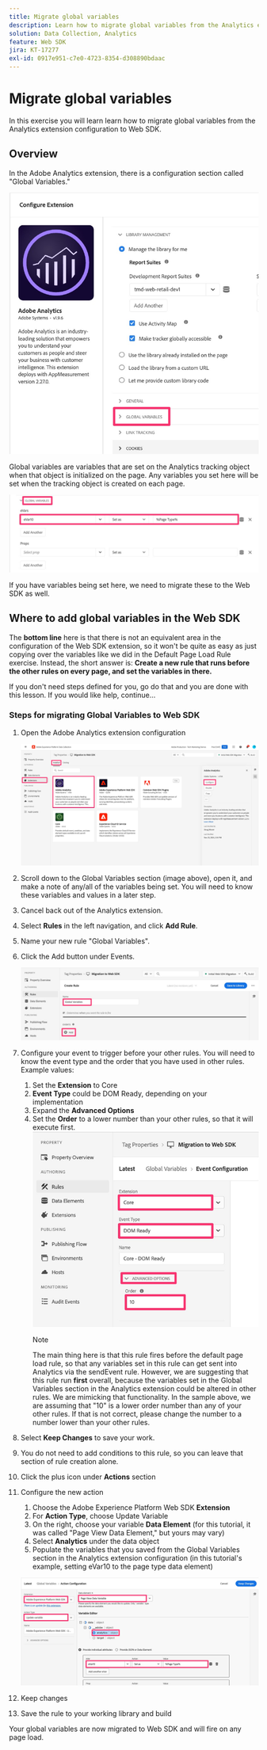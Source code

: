 ```yaml
---
title: Migrate global variables
description: Learn how to migrate global variables from the Analytics extension configuration to Web SDK
solution: Data Collection, Analytics
feature: Web SDK
jira: KT-17277
exl-id: 0917e951-c7e0-4723-8354-d308890bdaac
---
```

# Migrate global variables

In this exercise you will learn learn how to migrate global variables from the Analytics extension configuration to Web SDK.

## Overview

In the Adobe Analytics extension, there is a configuration section called "Global Variables." 

![Global Variables Label](assets/analytics-global-variables-label.jpg)

Global variables are variables that are set on the Analytics tracking object when that object is initialized on the page. Any variables you set here will be set when the tracking object is created on each page. 

![Global variables set](assets/analytics-set-global-variables.jpg)

If you have variables being set here, we need to migrate these to the Web SDK as well. 

## Where to add global variables in the Web SDK

The **bottom line** here is that there is not an equivalent area in the configuration of the Web SDK extension, so it won't be quite as easy as just copying over the variables like we did in the Default Page Load Rule exercise. 
Instead, the short answer is: **Create a new rule that runs before the other rules on every page, and set the variables in there.**

If you don't need steps defined for you, go do that and you are done with this lesson. If you would like help, continue...

### Steps for migrating Global Variables to Web SDK

1. Open the Adobe Analytics extension configuration

    ![AA extention config](assets/configure-analytics-extension.jpg)

1. Scroll down to the Global Variables section (image above), open it, and make a note of any/all of the variables being set. You will need to know these variables and values in a later step.
1. Cancel back out of the Analytics extension.
1. Select **Rules** in the left navigation, and click **Add Rule**.
1. Name your new rule "Global Variables".
1. Click the Add button under Events.

    ![Global Variable rule 1](assets/global-variable-rule-1.jpg)

1. Configure your event to trigger before your other rules. You will need to know the event type and the order that you have used in other rules. Example values:
    1. Set the **Extension** to Core
    1. **Event Type** could be DOM Ready, depending on your implementation
    1. Expand the **Advanced Options**
    1. Set the **Order** to a lower number than your other rules, so that it will execute first.
        ![Configure Global Variable Event](assets/configure-global-variable-event.jpg)
        >[!NOTE]
        >
        >The main thing here is that this rule fires before the default page load rule, so that any variables set in this rule can get sent into Analytics via the sendEvent rule. However, we are suggesting that this rule run **first** overall, because the variables set in the Global Variables section in the Analytics extension could be altered in other rules. We are mimicking that functionality. In the sample above, we are assuming that "10" is a lower order number than any of your other rules. If that is not correct, please change the number to a number lower than your other rules.
1. Select **Keep Changes** to save your work.
1. You do not need to add conditions to this rule, so you can leave that section of rule creation alone.
1. Click the plus icon under **Actions** section
1. Configure the new action
    1. Choose the Adobe Experience Platform Web SDK **Extension**
    1. For **Action Type**, choose Update Variable
    1. On the right, choose your variable **Data Element** (for this tutorial, it was called "Page View Data Element," but yours may vary)
    1. Select **Analytics** under the data object
    1. Populate the variables that you saved from the Global Variables section in the Analytics extension configuration (in this tutorial's example, setting eVar10 to the page type data element)
    
    ![websdk-global-variables-action](assets/websdk-global-variables-action.jpg)

1. Keep changes
1. Save the rule to your working library and build

Your global variables are now migrated to Web SDK and will fire on any page load.
